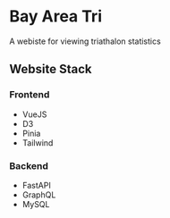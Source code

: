 # Bay Area Tri

A webiste for viewing triathalon statistics

## Website Stack

### Frontend

- VueJS
- D3
- Pinia
- Tailwind

### Backend

- FastAPI
- GraphQL
- MySQL
